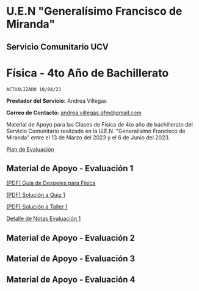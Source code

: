 # U.E.N "Generalísimo Francisco de Miranda"
## Servicio Comunitario UCV

# Física - 4to Año de Bachillerato

`ACTUALIZADO 10/04/23`

**Prestador del Servicio:** Andrea Villegas

**Correo de Contacto:** andrea.villegas.gfm@gmail.com

Material de Apoyo para las Clases de Física de 4to año de bachillerato del Servicio Comunitario realizado en la U.E.N. "Generalísimo Francisco de Miranda" entre el 13 de Marzo del 2023 y el 6 de Junio del 2023.

[Plan de Evaluación](https://drive.google.com/file/d/1ORFpeHL2SdqdLzqeXoB9PXJtvQveKagQ/view?usp=share_link)

## Material de Apoyo - Evaluación 1

[(PDF) Guía de Despejes para Física](https://drive.google.com/file/d/1w-BwyMhHGHFEv3cK1pIrgc2jK4TTIvCR/view?usp=share_link)

[(PDF) Solución a Quiz 1](https://drive.google.com/file/d/1V5LkN7Ad3ka2fCbzLdf0lEyP1V9Rso4e/view?usp=share_link)

[(PDF) Solución a Taller 1](https://drive.google.com/file/d/1N7cDyR_59SG__NziwbjK25HQUV7TL5-B/view?usp=share_link)

[Detalle de Notas Evaluación 1](https://docs.google.com/spreadsheets/d/10EEUbZKs55527TYQsbZmd-Cc4iZIlMTz/edit?usp=share_link&ouid=102347422668289452029&rtpof=true&sd=true)

## Material de Apoyo - Evaluación 2
## Material de Apoyo - Evaluación 3
## Material de Apoyo - Evaluación 4
